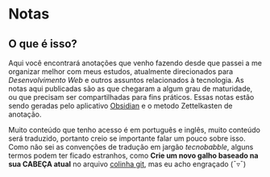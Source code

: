 # Notas

## O que é isso?
Aqui você encontrará anotações que venho fazendo desde que passei a me organizar melhor com meus estudos, atualmente direcionados para *Desenvolvimento Web* e outros assuntos relacionados à tecnologia. As notas aqui publicadas são as que chegaram a algum grau de maturidade, ou que precisam ser compartilhadas para fins práticos. Essas notas estão sendo geradas pelo aplicativo [Obsidian](https://obsidian.md/) e o metodo Zettelkasten de anotação.

Muito conteúdo que tenho acesso é em português e inglês, muito conteúdo será traduzido, portanto creio se importante falar um pouco sobre isso. Como não sei as convenções de tradução em jargão *tecnobabble*, alguns termos podem ter ficado estranhos, como **Crie um novo galho baseado na sua CABEÇA atual** no arquivo [colinha git](https://github.com/tiagospeckart/Notas/blob/main/Git%20colinha.md), mas eu acho engraçado (¯▿¯)
